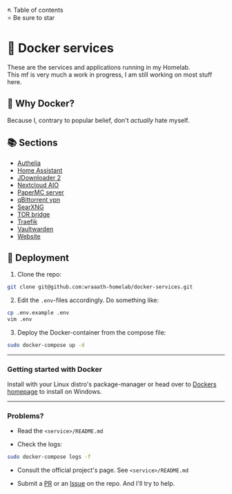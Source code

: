 ↖️ Table of contents \
⭐ Be sure to star

# 🐳 Docker services
These are the services and applications running in my Homelab. \
This mf is very much a work in progress, I am still working on most stuff here.

## 💢 Why Docker?
Because I, contrary to popular belief, don't *actually* hate myself.

## 📚 Sections
* [Authelia](authelia/)
* [Home Assistant](homeassistant/)
* [JDownloader 2](jdownloader/)
* [Nextcloud AIO](nextcloud-aio/)
* [PaperMC server](papermc-server/)
* [qBittorrent vpn](qbittorrent-vpn/)
* [SearXNG](searxng/)
* [TOR bridge](tor-bridge/)
* [Traefik](traefik/)
* [Vaultwarden](vaultwarden/)
* [Website](website/)

## 🚀 Deployment
1. Clone the repo:
```bash
git clone git@github.com:wraaath-homelab/docker-services.git
```

2. Edit the `.env`-files accordingly. Do something like:
```bash
cp .env.example .env
vim .env
```

3. Deploy the Docker-container from the compose file:
```bash
sudo docker-compose up -d
```

---

### Getting started with Docker
Install with your Linux distro's package-manager or head over to [Dockers homepage](https://www.docker.com/get-started/) to install on Windows.

---

### Problems?
* Read the `<service>/README.md`

* Check the logs:
```bash
sudo docker-compose logs -f
```

* Consult the official project's page. See `<service>/README.md`

* Submit a [PR](https://github.com/wraaath-homelab/docker-services/pulls) or an [Issue](https://github.com/wraaath-homelab/docker-services/issues) on the repo. And I'll try to help.